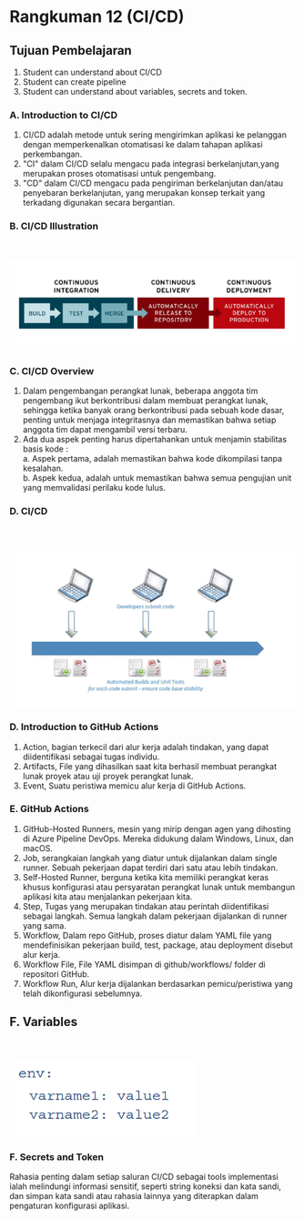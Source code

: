 # Rangkuman 12 (CI/CD)

## Tujuan Pembelajaran
1. Student can understand about CI/CD
2. Student can create pipeline
3. Student  can  understand  about  variables, secrets and token.

### A. Introduction to CI/CD 
1. CI/CD adalah metode untuk sering mengirimkan aplikasi ke pelanggan dengan memperkenalkan otomatisasi ke dalam tahapan aplikasi perkembangan.
2. "CI" dalam CI/CD selalu mengacu pada integrasi berkelanjutan,yang merupakan proses otomatisasi untuk pengembang. 
3. "CD" dalam CI/CD mengacu pada pengiriman berkelanjutan dan/atau penyebaran berkelanjutan, yang merupakan konsep terkait yang terkadang digunakan secara bergantian.

### B. CI/CD Illustration

<br><br>
![Screenshot](img/langkah1.png)<br>

### C. CI/CD Overview

1. Dalam pengembangan perangkat lunak, beberapa anggota tim pengembang ikut berkontribusi dalam membuat perangkat lunak, sehingga ketika banyak orang berkontribusi pada sebuah kode dasar, penting untuk menjaga integritasnya dan memastikan bahwa setiap anggota tim dapat mengambil versi terbaru.
2. Ada dua aspek penting harus dipertahankan untuk menjamin stabilitas basis kode : <br>
a. Aspek pertama, adalah memastikan bahwa
kode dikompilasi tanpa kesalahan.<br>
b. Aspek kedua, adalah untuk memastikan bahwa semua pengujian unit yang memvalidasi perilaku kode lulus.<br>

### D. CI/CD

<br><br>
![Screenshot](img/langkah2.png)<br>

### D. Introduction to GitHub Actions
1. Action, bagian terkecil dari alur kerja adalah tindakan, yang dapat diidentifikasi sebagai tugas individu.<br>
2. Artifacts, File yang dihasilkan saat kita berhasil membuat perangkat lunak proyek atau uji proyek perangkat lunak.<br>
3. Event, Suatu peristiwa memicu alur kerja di GitHub Actions.<br>


### E. GitHub Actions
1. GitHub-Hosted Runners, mesin yang mirip dengan agen yang dihosting di Azure Pipeline DevOps. Mereka didukung dalam Windows, Linux, dan macOS.<br>
2. Job, serangkaian langkah yang diatur untuk dijalankan dalam single runner. Sebuah pekerjaan dapat terdiri dari satu atau lebih tindakan.<br>
3. Self-Hosted Runner, berguna ketika kita memiliki perangkat keras khusus konfigurasi atau persyaratan perangkat lunak untuk membangun aplikasi kita atau menjalankan pekerjaan kita.<br>
4. Step, Tugas yang merupakan tindakan atau perintah diidentifikasi sebagai langkah. Semua langkah dalam pekerjaan dijalankan di runner yang sama.<br>
5. Workflow, Dalam repo GitHub, proses diatur dalam YAML file yang mendefinisikan pekerjaan build, test, package, atau deployment disebut alur kerja.<br>
6. Workflow File, File YAML disimpan di github/workflows/ folder di repositori GitHub.<br>
7. Workflow Run, Alur kerja dijalankan berdasarkan
pemicu/peristiwa yang telah dikonfigurasi sebelumnya.<br>

## F. Variables

<br><br>
![Screenshot](img/langkah3.png)<br>

### F. Secrets and Token
Rahasia penting dalam setiap saluran CI/CD sebagai tools implementasi ialah melindungi informasi sensitif, seperti string koneksi dan
kata sandi, dan simpan kata sandi atau rahasia lainnya yang diterapkan dalam pengaturan konfigurasi aplikasi.
